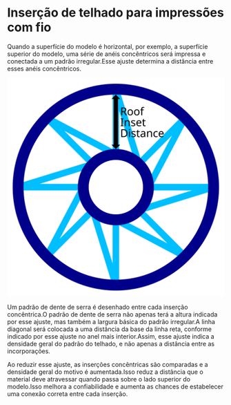 Inserção de telhado para impressões com fio
====
Quando a superfície do modelo é horizontal, por exemplo, a superfície superior do modelo, uma série de anéis concêntricos será impressa e conectada a um padrão irregular.Esse ajuste determina a distância entre esses anéis concêntricos.

![Vista superior da estrutura do fio, com a inserção marcada](../images/wireframe_roof_inset.svg)

Um padrão de dente de serra é desenhado entre cada inserção concêntrica.O padrão de dente de serra não apenas terá a altura indicada por esse ajuste, mas também a largura básica do padrão irregular.A linha diagonal será colocada a uma distância da base da linha reta, conforme indicado por esse ajuste no anel mais interior.Assim, esse ajuste indica a densidade geral do padrão do telhado, e não apenas a distância entre as incorporações.

Ao reduzir esse ajuste, as inserções concêntricas são comparadas e a densidade geral do motivo é aumentada.Isso reduz a distância que o material deve atravessar quando passa sobre o lado superior do modelo.Isso melhora a confiabilidade e aumenta as chances de estabelecer uma conexão correta entre cada inserção.